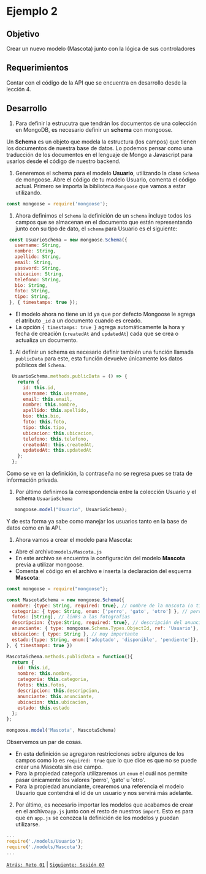 # Ejemplo 2

## Objetivo

Crear un nuevo modelo (Mascota) junto con la lógica de sus controladores

## Requerimientos

Contar con el código de la API que se encuentra en desarrollo desde la lección 4.

## Desarrollo

1. Para definir la estrucutra que tendrán los documentos de una colección en MongoDB, es necesario definir un <b>schema</b> con mongoose. 

Un **Schema** es un objeto que modela la estructura (los campos) que tienen los documentos de nuestra base de datos. Lo podemos pensar como una traducción de los documentos en el lenguaje de Mongo a Javascript para usarlos desde el código de nuestro backend.

1. Generemos el schema para el modelo <b>Usuario</b>, utilizando la clase `Schema` de mongoose. Abre el código de tu modelo Usuario, comenta el código actual. Primero se importa la biblioteca `Mongoose` que vamos a estar utilizando.

  ```jsx
  const mongoose = require('mongoose');
  ```

1. Ahora definimos el `Schema`  la definición de un `schema` incluye todos los campos que se almacenan en el documento que están representando junto con su tipo de dato, el `schema` para Usuario es el siguiente:

  ```jsx
   const UsuarioSchema = new mongoose.Schema({      
     username: String,                              
     nombre: String,
     apellido: String, 
     email: String,
     password: String,
     ubicacion: String,
     telefono: String,
     bio: String,
     foto: String,
     tipo: String,
   }, { timestamps: true });         
  ```    

- El modelo ahora no tiene un id ya que por defecto Mongoose le agrega el atributo `_id` a un documento cuando es creado.
- La opción `{ timestamps: true }` agrega automáticamente la hora y fecha de creación (`createdAt` and `updatedAt`) cada que se crea o actualiza un documento.

1. Al definir un schema es necesario definir también una función llamada `publicData` para este, esta función devuelve únicamente los datos públicos del `Schema`. 

```jsx
  UsuarioSchema.methods.publicData = () => {
    return {
      id: this.id,
      username: this.username,
      email: this.email,
      nombre: this.nombre,
      apellido: this.apellido,
      bio: this.bio,
      foto: this.foto,
      tipo: this.tipo,
      ubicacion: this.ubicacion,
      telefono: this.telefono,
      createdAt: this.createdAt,
      updatedAt: this.updatedAt
    };
  };
```

Como se ve en la definición, la contraseña no se regresa pues se trata de información privada.

1. Por último definimos la correspondencia entre la colección Usuario y el schema `UsuarioSchema`

```jsx 
   mongoose.model("Usuario", UsuarioSchema); 
```

Y de esta forma ya sabe como manejar los usuarios tanto en la base de datos como en la API.

1. Ahora vamos a crear el modelo para Mascota:

- Abre el archivo:`models/Mascota.js` 
- En este archivo se encuentra la configuración del modelo <b>Mascota</b> previa a utilizar mongoose.
- Comenta el código en el archivo e inserta la declaración del esquema <b>Mascota</b>: 

```jsx
const mongoose = require("mongoose");

const MascotaSchema = new mongoose.Schema({
  nombre: {type: String, required: true}, // nombre de la mascota (o titulo del anuncio)
  categoria: { type: String, enum: ['perro', 'gato', 'otro'] }, // perro | gato | otro
  fotos: [String], // links a las fotografías
  descripcion: {type:String, required: true}, // descripción del anuncio
  anunciante: { type: mongoose.Schema.Types.ObjectId, ref: 'Usuario'}, // contacto con la persona que anuncia al animalito
  ubicacion: { type: String }, // muy importante
  estado:{type: String, enum:['adoptado', 'disponible', 'pendiente']},
}, { timestamps: true })

MascotaSchema.methods.publicData = function(){
  return {
    id: this.id,
    nombre: this.nombre,
    categoria: this.categoria,
    fotos: this.fotos,
    descripcion: this.descripcion,
    anunciante: this.anunciante,
    ubicacion: this.ubicacion,
    estado: this.estado
  };
};

mongoose.model('Mascota', MascotaSchema)
```

Observemos un par de cosas.

- En esta definición se agregaron restricciones sobre algunos de los campos como lo es `required: true` que lo que dice es que no se puede crear una Mascota sin ese campo.
- Para la propiedad categoría utilizaremos un `enum` el cuál nos permite pasar únicamente los valores 'perro', 'gato' u 'otro'.
- Para la propiedad anunciante, crearemos una referencia el modelo Usuario que contendrá el id de un usuario y nos servirá más adelante.

2. Por último, es necesario  importar los modelos que acabamos de crear  en  el archivo`app.js` junto con el resto de nuestros `import`. Esto es para que en `app.js` se conozca la definición de los modelos y puedan utilizarse.


```jsx
...
require('./models/Usuario');
require('./models/Mascota');
...
```



[`Atrás: Reto 01`](../Reto-01) | [`Siguiente: Sesión 07`](../README.md)
